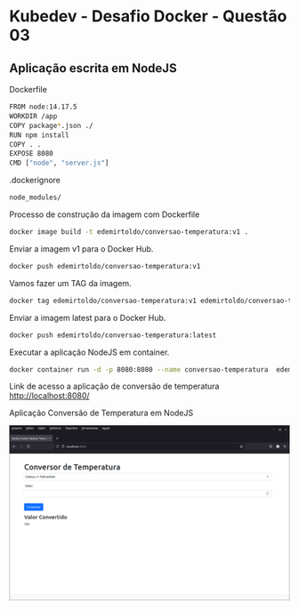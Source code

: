 # Kubedev - Desafio Docker - Questão 03

## Aplicação escrita em NodeJS

Dockerfile

```bash
FROM node:14.17.5
WORKDIR /app
COPY package*.json ./
RUN npm install
COPY . .
EXPOSE 8080
CMD ["node", "server.js"]
```

.dockerignore

```bash
node_modules/
```
 
Processo de construção da imagem com Dockerfile

```bash
docker image build -t edemirtoldo/conversao-temperatura:v1 .
```
Enviar a imagem v1 para o Docker Hub.

```bash
docker push edemirtoldo/conversao-temperatura:v1
```

Vamos fazer um TAG da imagem.

```bash
docker tag edemirtoldo/conversao-temperatura:v1 edemirtoldo/conversao-temperatura:latest
```

Enviar a imagem latest para o Docker Hub.

```bash
docker push edemirtoldo/conversao-temperatura:latest
```

Executar a aplicação NodeJS em container.

```bash
docker container run -d -p 8080:8080 --name conversao-temperatura  edemirtoldo/conversao-temperatura:v1
```

Link de acesso a aplicação de conversão de temperatura <http://localhost:8080/>

Aplicação Conversão de Temperatura em NodeJS

![nodejs](https://github.com/edemirtoldo/conversao-temperatura/blob/main/img/conversaotemperatura.png)
